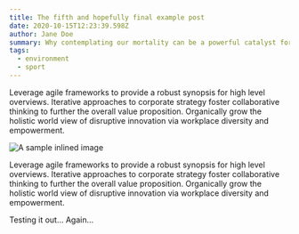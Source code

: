 ```yaml
---
title: The fifth and hopefully final example post
date: 2020-10-15T12:23:39.598Z
author: Jane Doe
summary: Why contemplating our mortality can be a powerful catalyst for change
tags:
  - environment
  - sport
---
```

Leverage agile frameworks to provide a robust synopsis for high level overviews. Iterative approaches to corporate strategy foster collaborative thinking to further the overall value proposition. Organically grow the holistic world view of disruptive innovation via workplace diversity and empowerment.

![A sample inlined image](https://source.unsplash.com/random/600x400)

Leverage agile frameworks to provide a robust synopsis for high level overviews. Iterative approaches to corporate strategy foster collaborative thinking to further the overall value proposition. Organically grow the holistic world view of disruptive innovation via workplace diversity and empowerment.

Testing it out...
Again...